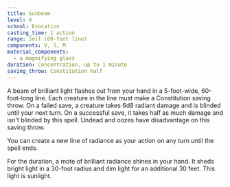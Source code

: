 ```yaml
---
title: Sunbeam
level: 6
school: Evocation
casting_time: 1 action
range: Self (60-foot line)
components: V, S, M
material_components:
  - a magnifying glass
duration: Concentration, up to 1 minute
saving_throw: Constitution half
---
```


A beam of brilliant light flashes out from your hand in a 5-foot-wide, 60-foot-long line. Each creature in the line must make a Constitution saving throw. On a failed save, a creature takes 6d8 radiant damage and is blinded until your next turn. On a successful save, it takes half as much damage and isn't blinded by this spell. Undead and oozes have disadvantage on this saving throw.

You can create a new line of radiance as your action on any turn until the spell ends.

For the duration, a mote of brilliant radiance shines in your hand. It sheds bright light in a 30-foot radius and dim light for an additional 30 feet. This light is sunlight.

